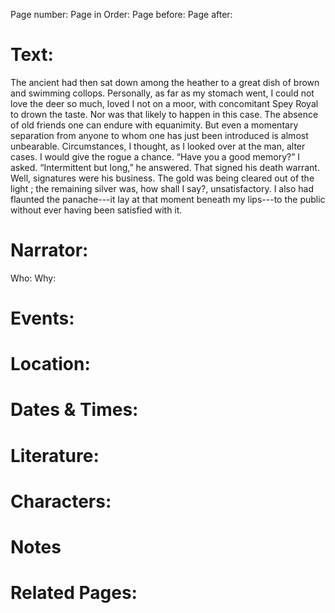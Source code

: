Page number:
Page in Order:
Page before:
Page after:

# Text:
The ancient had then sat down among the heather to a great dish of brown and swimming collops. Personally, as far as my stomach went, I could not love the deer so much, loved I not on a moor, with concomitant Spey Royal to drown the taste. Nor was that likely to happen in this case. The absence of old friends one can endure with equanimity. But even a momentary separation from anyone to whom one has just been introduced is almost unbearable. Circumstances, I thought, as I looked over at the man, alter cases. I would give the rogue a chance. “Have you a good memory?” I asked. “Intermittent but long,” he answered. That signed his death warrant. Well, signatures were his business. The gold was being cleared out of the light ; the remaining silver was, how shall I say?, unsatisfactory. I also had flaunted the panache---it lay at that moment beneath my lips---to the public without ever having been satisfied with it.



# Narrator:
Who:
Why:

# Events:

# Location:

# Dates & Times:

# Literature:

# Characters:

# Notes

# Related Pages:

